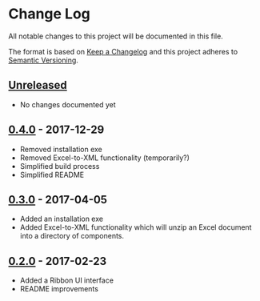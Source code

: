 # Change Log
All notable changes to this project will be documented in this file.

The format is based on [Keep a Changelog](http://keepachangelog.com/)
and this project adheres to [Semantic Versioning](http://semver.org/).

## [Unreleased]

- No changes documented yet

## [0.4.0] - 2017-12-29

- Removed installation exe
- Removed Excel-to-XML functionality (temporarily?)
- Simplified build process
- Simplified README

## [0.3.0] - 2017-04-05

- Added an installation exe
- Added Excel-to-XML functionality which will unzip an Excel document into a
  directory of components.

## [0.2.0] - 2017-02-23

- Added a Ribbon UI interface
- README improvements

[Unreleased]: https://github.com/mattpalermo/VBA-Import-Export
[0.4.0]: https://github.com/mattpalermo/VBA-Import-Export/releases/tag/v0.4.0
[0.3.0]: https://github.com/mattpalermo/VBA-Import-Export/releases/tag/v0.3.0
[0.2.0]: https://github.com/mattpalermo/VBA-Import-Export/releases/tag/v0.2.0
